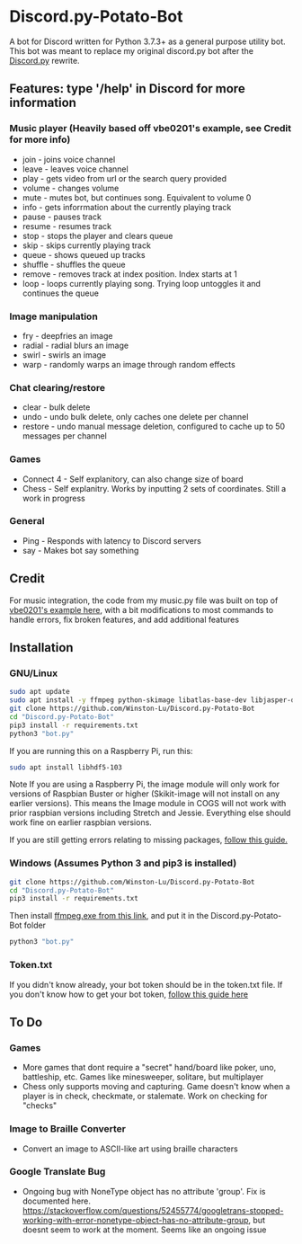 # **Discord.py-Potato-Bot**

A bot for Discord written for Python 3.7.3+ as a general purpose utility bot. This bot was meant to replace my original discord.<i></i>py bot after the [Discord.py](https://github.com/Rapptz/discord.py) rewrite.

## **Features:  type '/help' in Discord for more information**
### Music player (Heavily based off vbe0201's example, see Credit for more info)
* join - joins voice channel
* leave - leaves voice channel
* play - gets video from url or the search query provided
* volume - changes volume
* mute - mutes bot, but continues song. Equivalent to volume 0
* info - gets inforrmation about the currently playing track
* pause - pauses track
* resume - resumes track
* stop - stops the player and clears queue
* skip - skips currently playing track
* queue - shows queued up tracks
* shuffle - shuffles the queue
* remove - removes track at index position. Index starts at 1
* loop - loops currently playing song. Trying loop untoggles it and continues the queue

### Image manipulation
* fry - deepfries an image
* radial - radial blurs an image
* swirl - swirls an image
* warp -  randomly warps an image through random effects

### Chat clearing/restore
* clear - bulk delete
* undo - undo bulk delete, only caches one delete per channel
* restore - undo manual message deletion, configured to cache up to 50 messages per channel

### Games
* Connect 4 - Self explanitory, can also change size of board
* Chess - Self explanitry. Works by inputting 2 sets of coordinates. Still a work in progress

### General
* Ping - Responds with latency to Discord servers
* say - Makes bot say something

## Credit
For music integration, the code from my music.py file was built on top of [vbe0201's example here](https://gist.github.com/vbe0201/ade9b80f2d3b64643d854938d40a0a2d), with a bit modifications to most commands to handle errors, fix broken features, and add additional features

## **Installation**
### GNU/Linux
```sh
sudo apt update
sudo apt install -y ffmpeg python-skimage libatlas-base-dev libjasper-dev libqtgui4 python3-pyqt5 build-essential cmake unzip pkg-config libjpeg-dev libpng-dev libtiff-dev libavcodec-dev libavformat-dev libswscale-dev libv4l-dev libxvidcore-dev libx264-dev libgtk2.0-dev libgtk-3-dev libatlas-base-dev gfortran python3-dev libgtk2.0-dev libqtwebkit4
git clone https://github.com/Winston-Lu/Discord.py-Potato-Bot
cd "Discord.py-Potato-Bot"
pip3 install -r requirements.txt
python3 "bot.py"
```
If you are running this on a Raspberry Pi, run this:
```sh
sudo apt install libhdf5-103
```
Note If you are using a Raspberry Pi, the image module will only work for versions of Raspbian Buster or higher (Skikit-image will not install on any earlier versions). This means the Image module in COGS will not work with prior raspbian versions including Stretch and Jessie. Everything else should work fine on earlier raspbian versions.

If you are still getting errors relating to missing packages, [follow this guide.](https://blog.piwheels.org/how-to-work-out-the-missing-dependencies-for-a-python-package/)

### Windows (Assumes Python 3 and pip3 is installed)
```sh
git clone https://github.com/Winston-Lu/Discord.py-Potato-Bot
cd "Discord.py-Potato-Bot"
pip3 install -r requirements.txt
```
Then install [ffmpeg.exe from this link](https://ffmpeg.zeranoe.com/builds/), and put it in the Discord.py-Potato-Bot folder
```sh
python3 "bot.py"
```

### **Token.txt**
If you didn't know already, your bot token should be in the token.txt file. If you don't know how to get your bot token, [follow this guide here](https://www.writebots.com/discord-bot-token/) 

## **To Do**
### Games
- More games that dont require a "secret" hand/board like poker, uno, battleship, etc. Games like minesweeper, solitare, but multiplayer
- Chess only supports moving and capturing. Game doesn't know when a player is in check, checkmate, or stalemate. Work on checking for "checks"
### Image to Braille Converter
- Convert an image to ASCII-like art using braille characters
### Google Translate Bug
- Ongoing bug with NoneType object has no attribute 'group'. Fix is documented here. https://stackoverflow.com/questions/52455774/googletrans-stopped-working-with-error-nonetype-object-has-no-attribute-group, but doesnt seem to work at the moment. Seems like an ongoing issue
